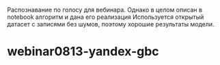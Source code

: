 Распознавание по голосу для вебинара.
Однако в целом описан в notebook алгоритм 
и дана его реализация
Используется открытый датасет с записями без шумов,
поэтому хорошие результаты модели. 
# webinar0813-yandex-gbc
